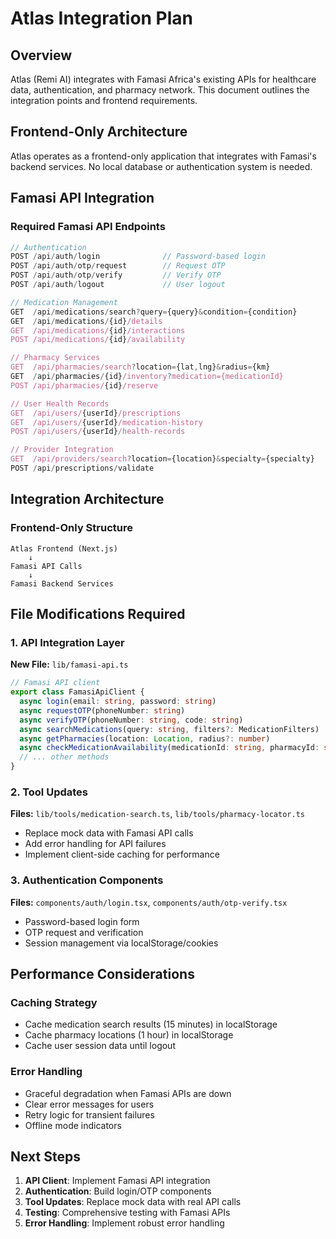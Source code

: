 # Atlas Integration Plan

## Overview
Atlas (Remi AI) integrates with Famasi Africa's existing APIs for healthcare data, authentication, and pharmacy network. This document outlines the integration points and frontend requirements.

## Frontend-Only Architecture

Atlas operates as a frontend-only application that integrates with Famasi's backend services. No local database or authentication system is needed.

## Famasi API Integration

### Required Famasi API Endpoints
```typescript
// Authentication
POST /api/auth/login              // Password-based login
POST /api/auth/otp/request        // Request OTP
POST /api/auth/otp/verify         // Verify OTP
POST /api/auth/logout             // User logout

// Medication Management
GET  /api/medications/search?query={query}&condition={condition}
GET  /api/medications/{id}/details
GET  /api/medications/{id}/interactions
POST /api/medications/{id}/availability

// Pharmacy Services  
GET  /api/pharmacies/search?location={lat,lng}&radius={km}
GET  /api/pharmacies/{id}/inventory?medication={medicationId}
POST /api/pharmacies/{id}/reserve

// User Health Records
GET  /api/users/{userId}/prescriptions
GET  /api/users/{userId}/medication-history
POST /api/users/{userId}/health-records

// Provider Integration
GET  /api/providers/search?location={location}&specialty={specialty}
POST /api/prescriptions/validate
```

## Integration Architecture

### Frontend-Only Structure
```
Atlas Frontend (Next.js)
    ↓
Famasi API Calls
    ↓
Famasi Backend Services
```

## File Modifications Required

### 1. API Integration Layer
**New File:** `lib/famasi-api.ts`
```typescript
// Famasi API client
export class FamasiApiClient {
  async login(email: string, password: string)
  async requestOTP(phoneNumber: string)
  async verifyOTP(phoneNumber: string, code: string)
  async searchMedications(query: string, filters?: MedicationFilters)
  async getPharmacies(location: Location, radius?: number)
  async checkMedicationAvailability(medicationId: string, pharmacyId: string)
  // ... other methods
}
```

### 2. Tool Updates
**Files:** `lib/tools/medication-search.ts`, `lib/tools/pharmacy-locator.ts`
- Replace mock data with Famasi API calls
- Add error handling for API failures
- Implement client-side caching for performance

### 3. Authentication Components
**Files:** `components/auth/login.tsx`, `components/auth/otp-verify.tsx`
- Password-based login form
- OTP request and verification
- Session management via localStorage/cookies

## Performance Considerations

### Caching Strategy
- Cache medication search results (15 minutes) in localStorage
- Cache pharmacy locations (1 hour) in localStorage
- Cache user session data until logout

### Error Handling
- Graceful degradation when Famasi APIs are down
- Clear error messages for users
- Retry logic for transient failures
- Offline mode indicators

## Next Steps

1. **API Client**: Implement Famasi API integration
2. **Authentication**: Build login/OTP components
3. **Tool Updates**: Replace mock data with real API calls
4. **Testing**: Comprehensive testing with Famasi APIs
5. **Error Handling**: Implement robust error handling
